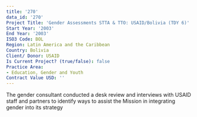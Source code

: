```yaml
---
title: '270'
data_id: '270'
Project Title: 'Gender Assessments STTA & TTO: USAID/Bolivia (TDY 6)'
Start Year: '2003'
End Year: '2003'
ISO3 Code: BOL
Region: Latin America and the Caribbean
Country: Bolivia
Client/ Donor: USAID
Is Current Project? (true/false): false
Practice Area:
- Education, Gender and Youth
Contract Value USD: ''
---
```


The gender consultant conducted a desk review and interviews with USAID staff and partners to identify ways to assist the Mission in integrating gender into its strategy
